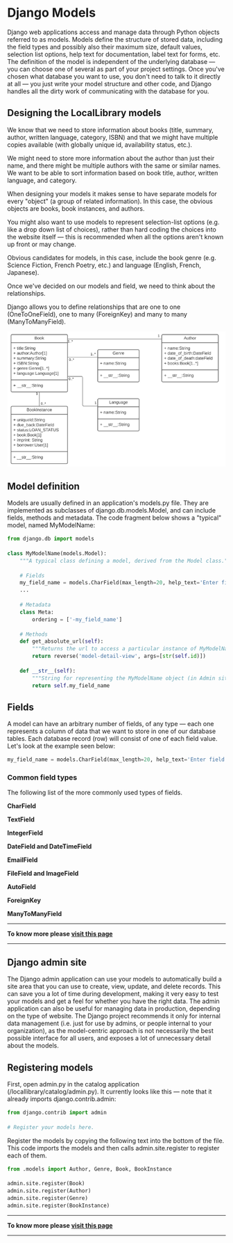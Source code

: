 # **Django Models**

Django web applications access and manage data through Python objects referred to as models. Models define the structure of stored data, including the field types and possibly also their maximum size, default values, selection list options, help text for documentation, label text for forms, etc. The definition of the model is independent of the underlying database — you can choose one of several as part of your project settings. Once you've chosen what database you want to use, you don't need to talk to it directly at all — you just write your model structure and other code, and Django handles all the dirty work of communicating with the database for you.

## **Designing the LocalLibrary models**

We know that we need to store information about books (title, summary, author, written language, category, ISBN) and that we might have multiple copies available (with globally unique id, availability status, etc.). 

We might need to store more information about the author than just their name, and there might be multiple authors with the same or similar names. We want to be able to sort information based on book title, author, written language, and category.

When designing your models it makes sense to have separate models for every "object" (a group of related information). In this case, the obvious objects are books, book instances, and authors.

You might also want to use models to represent selection-list options (e.g. like a drop down list of choices), rather than hard coding the choices into the website itself — this is recommended when all the options aren't known up front or may change. 

Obvious candidates for models, in this case, include the book genre (e.g. Science Fiction, French Poetry, etc.) and language (English, French, Japanese).

Once we've decided on our models and field, we need to think about the relationships. 

Django allows you to define relationships that are one to one (OneToOneField), one to many (ForeignKey) and many to many (ManyToManyField).

![local library model uml](assist/local_library_model_uml.png)

## **Model definition**



Models are usually defined in an application's models.py file. They are implemented as subclasses of django.db.models.Model, and can include fields, methods and metadata. The code fragment below shows a "typical" model, named MyModelName:

```py
from django.db import models

class MyModelName(models.Model):
    """A typical class defining a model, derived from the Model class."""

    # Fields
    my_field_name = models.CharField(max_length=20, help_text='Enter field documentation')
    ...

    # Metadata
    class Meta:
        ordering = ['-my_field_name']

    # Methods
    def get_absolute_url(self):
        """Returns the url to access a particular instance of MyModelName."""
        return reverse('model-detail-view', args=[str(self.id)])

    def __str__(self):
        """String for representing the MyModelName object (in Admin site etc.)."""
        return self.my_field_name
```
## **Fields**


A model can have an arbitrary number of fields, of any type — each one represents a column of data that we want to store in one of our database tables. Each database record (row) will consist of one of each field value. Let's look at the example seen below:

```py
my_field_name = models.CharField(max_length=20, help_text='Enter field documentation')
```

### **Common field types**

The following list of the more commonly used types of fields.

**CharField**

**TextField** 

**IntegerField** 

**DateField and DateTimeField**

**EmailField** 

**FileField and ImageField** 

**AutoField** 

**ForeignKey** 

**ManyToManyField**

***

**To know more please [visit this page](https://developer.mozilla.org/en-US/docs/Learn/Server-side/Django/Models)**

***

## **Django admin site**

The Django admin application can use your models to automatically build a site area that you can use to create, view, update, and delete records. This can save you a lot of time during development, making it very easy to test your models and get a feel for whether you have the right data. The admin application can also be useful for managing data in production, depending on the type of website. The Django project recommends it only for internal data management (i.e. just for use by admins, or people internal to your organization), as the model-centric approach is not necessarily the best possible interface for all users, and exposes a lot of unnecessary detail about the models.

## **Registering models**


First, open admin.py in the catalog application (/locallibrary/catalog/admin.py). It currently looks like this — note that it already imports django.contrib.admin:

```py
from django.contrib import admin

# Register your models here.
```

Register the models by copying the following text into the bottom of the file. This code imports the models and then calls admin.site.register to register each of them.

```py
from .models import Author, Genre, Book, BookInstance

admin.site.register(Book)
admin.site.register(Author)
admin.site.register(Genre)
admin.site.register(BookInstance)
```

***

**To know more please [visit this page](https://developer.mozilla.org/en-US/docs/Learn/Server-side/Django/Admin_site)**

***
